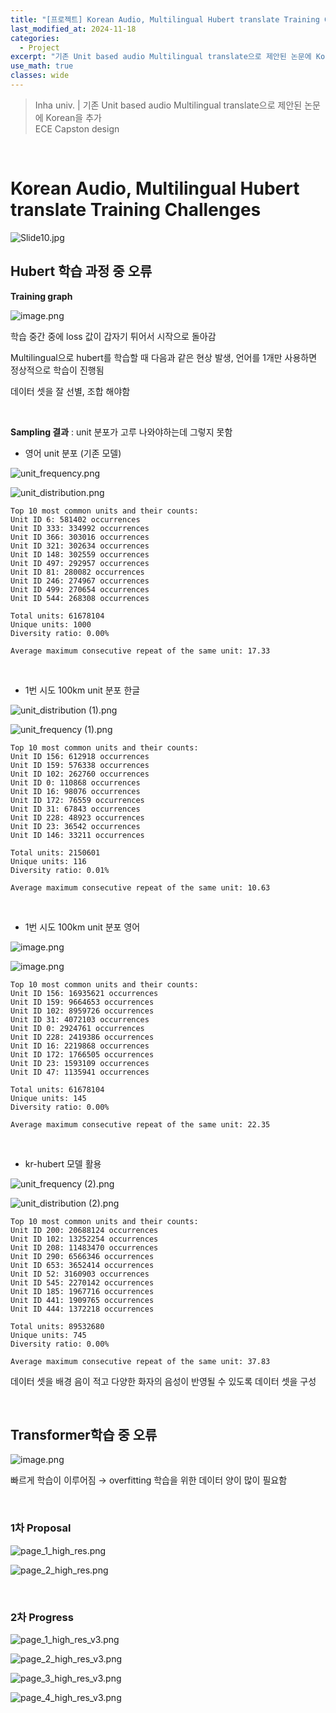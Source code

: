 ```yaml
---
title: "[프로젝트] Korean Audio, Multilingual Hubert translate Training Challenges"
last_modified_at: 2024-11-18
categories:
  - Project
excerpt: "기존 Unit based audio Multilingual translate으로 제안된 논문에 Korean을 추가"
use_math: true
classes: wide
---
```


> Inha univ.  |  기존 Unit based audio Multilingual translate으로 제안된 논문에 Korean을 추가  
> ECE Capston design

> 
 
<br>

# Korean Audio, Multilingual Hubert translate Training Challenges

![Slide10.jpg](/assets/Images/2024-11-18-KoreanMultilingualChallenges/Slide10.jpg)

## Hubert 학습 과정 중 오류

**Training graph**

![image.png](/assets/Images/2024-11-18-KoreanMultilingualChallenges/image.png)

학습 중간 중에 loss 값이 갑자기 튀어서 시작으로 돌아감

Multilingual으로 hubert를 학습할 때 다음과 같은 현상 발생, 언어를 1개만 사용하면 정상적으로 학습이 진행됨

데이터 셋을 잘 선별, 조합 해야함
 
<br>

**Sampling 결과** : unit 분포가 고루 나와야하는데 그렇지 못함

- 영어 unit 분포 (기존 모델)
    
    
![unit_frequency.png](/assets/Images/2024-11-18-KoreanMultilingualChallenges/unit_frequency.png)
    
![unit_distribution.png](/assets/Images/2024-11-18-KoreanMultilingualChallenges/unit_distribution.png)
    
    Top 10 most common units and their counts:
    Unit ID 6: 581402 occurrences
    Unit ID 333: 334992 occurrences
    Unit ID 366: 303016 occurrences
    Unit ID 321: 302634 occurrences
    Unit ID 148: 302559 occurrences
    Unit ID 497: 292957 occurrences
    Unit ID 81: 280082 occurrences
    Unit ID 246: 274967 occurrences
    Unit ID 499: 270654 occurrences
    Unit ID 544: 268308 occurrences
    
    Total units: 61678104
    Unique units: 1000
    Diversity ratio: 0.00%
    
    Average maximum consecutive repeat of the same unit: 17.33
     
<br>

- 1번 시도 100km unit 분포 한글
    
    
![unit_distribution (1).png](/assets/Images/2024-11-18-KoreanMultilingualChallenges/unit_distribution_(1).png)
    
![unit_frequency (1).png](/assets/Images/2024-11-18-KoreanMultilingualChallenges/unit_frequency_(1).png)
    
    Top 10 most common units and their counts:
    Unit ID 156: 612918 occurrences
    Unit ID 159: 576338 occurrences
    Unit ID 102: 262760 occurrences
    Unit ID 0: 110868 occurrences
    Unit ID 16: 98076 occurrences
    Unit ID 172: 76559 occurrences
    Unit ID 31: 67843 occurrences
    Unit ID 228: 48923 occurrences
    Unit ID 23: 36542 occurrences
    Unit ID 146: 33211 occurrences
    
    Total units: 2150601
    Unique units: 116
    Diversity ratio: 0.01%
    
    Average maximum consecutive repeat of the same unit: 10.63
     
<br>

- 1번 시도 100km unit 분포 영어
    
    
![image.png](/assets/Images/2024-11-18-KoreanMultilingualChallenges/image%201.png)
    
![image.png](/assets/Images/2024-11-18-KoreanMultilingualChallenges/image%202.png)
    
    Top 10 most common units and their counts:
    Unit ID 156: 16935621 occurrences
    Unit ID 159: 9664653 occurrences
    Unit ID 102: 8959726 occurrences
    Unit ID 31: 4072103 occurrences
    Unit ID 0: 2924761 occurrences
    Unit ID 228: 2419386 occurrences
    Unit ID 16: 2219868 occurrences
    Unit ID 172: 1766505 occurrences
    Unit ID 23: 1593109 occurrences
    Unit ID 47: 1135941 occurrences
     
    Total units: 61678104
    Unique units: 145
    Diversity ratio: 0.00%
     
    Average maximum consecutive repeat of the same unit: 22.35
     
<br>

- kr-hubert 모델 활용
    
    
![unit_frequency (2).png](/assets/Images/2024-11-18-KoreanMultilingualChallenges/unit_frequency_(2).png)
    
![unit_distribution (2).png](/assets/Images/2024-11-18-KoreanMultilingualChallenges/unit_distribution_(2).png)
    
    Top 10 most common units and their counts:
    Unit ID 200: 20688124 occurrences
    Unit ID 102: 13252254 occurrences
    Unit ID 208: 11483470 occurrences
    Unit ID 290: 6566346 occurrences
    Unit ID 653: 3652414 occurrences
    Unit ID 52: 3160903 occurrences
    Unit ID 545: 2270142 occurrences
    Unit ID 185: 1967716 occurrences
    Unit ID 441: 1909765 occurrences
    Unit ID 444: 1372218 occurrences
    
    Total units: 89532680
    Unique units: 745
    Diversity ratio: 0.00%
    
    Average maximum consecutive repeat of the same unit: 37.83
    

데이터 셋을 배경 음이 적고 다양한 화자의 음성이 반영될 수 있도록 데이터 셋을 구성
 
<br>

## Transformer학습 중 오류

![image.png](/assets/Images/2024-11-18-KoreanMultilingualChallenges/image%203.png)

빠르게 학습이 이루어짐 → overfitting 학습을 위한 데이터 양이 많이 필요함
 
<br>

### 1차 Proposal

![page_1_high_res.png](/assets/Images/2024-11-18-KoreanMultilingualChallenges/page_1_high_res.png)

![page_2_high_res.png](/assets/Images/2024-11-18-KoreanMultilingualChallenges/page_2_high_res.png)
 
<br>

### 2차 Progress

![page_1_high_res_v3.png](/assets/Images/2024-11-18-KoreanMultilingualChallenges/page_1_high_res_v3.png)

![page_2_high_res_v3.png](/assets/Images/2024-11-18-KoreanMultilingualChallenges/page_2_high_res_v3.png)

![page_3_high_res_v3.png](/assets/Images/2024-11-18-KoreanMultilingualChallenges/page_3_high_res_v3.png)

![page_4_high_res_v3.png](/assets/Images/2024-11-18-KoreanMultilingualChallenges/page_4_high_res_v3.png)